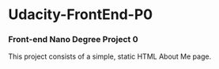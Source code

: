 # Udacity-FrontEnd-P0

### Front-end Nano Degree Project 0

This project consists of a simple, static HTML About Me page.
